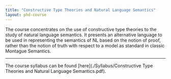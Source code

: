 ```yaml
---
title: "Constructive Type Theories and Natural Language Semantics"
layout: phd-course
---
```


The course concentrates on the use of constructive type theories to the study of natural language semantics. It presents an alternative language to be used in representing the semantics of NL based on the notion of proof, rather than the notion of truth with respect to a model as standard in classic Montague Semantics.

---

The course syllabus can be found [here](./Syllabus/Constructive Type Theories and Natural Language Semantics.pdf).
